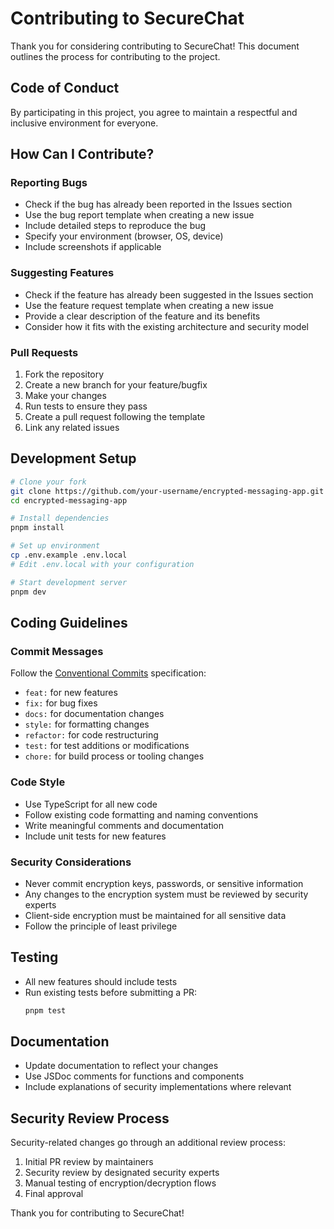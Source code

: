 # Contributing to SecureChat

Thank you for considering contributing to SecureChat! This document outlines the process for contributing to the project.

## Code of Conduct

By participating in this project, you agree to maintain a respectful and inclusive environment for everyone.

## How Can I Contribute?

### Reporting Bugs

- Check if the bug has already been reported in the Issues section
- Use the bug report template when creating a new issue
- Include detailed steps to reproduce the bug
- Specify your environment (browser, OS, device)
- Include screenshots if applicable

### Suggesting Features

- Check if the feature has already been suggested in the Issues section
- Use the feature request template when creating a new issue
- Provide a clear description of the feature and its benefits
- Consider how it fits with the existing architecture and security model

### Pull Requests

1. Fork the repository
2. Create a new branch for your feature/bugfix
3. Make your changes
4. Run tests to ensure they pass
5. Create a pull request following the template
6. Link any related issues

## Development Setup

```bash
# Clone your fork
git clone https://github.com/your-username/encrypted-messaging-app.git
cd encrypted-messaging-app

# Install dependencies
pnpm install

# Set up environment
cp .env.example .env.local
# Edit .env.local with your configuration

# Start development server
pnpm dev
```

## Coding Guidelines

### Commit Messages

Follow the [Conventional Commits](https://www.conventionalcommits.org/) specification:

- `feat:` for new features
- `fix:` for bug fixes
- `docs:` for documentation changes
- `style:` for formatting changes
- `refactor:` for code restructuring
- `test:` for test additions or modifications
- `chore:` for build process or tooling changes

### Code Style

- Use TypeScript for all new code
- Follow existing code formatting and naming conventions
- Write meaningful comments and documentation
- Include unit tests for new features

### Security Considerations

- Never commit encryption keys, passwords, or sensitive information
- Any changes to the encryption system must be reviewed by security experts
- Client-side encryption must be maintained for all sensitive data
- Follow the principle of least privilege

## Testing

- All new features should include tests
- Run existing tests before submitting a PR:
  ```bash
  pnpm test
  ```

## Documentation

- Update documentation to reflect your changes
- Use JSDoc comments for functions and components
- Include explanations of security implementations where relevant

## Security Review Process

Security-related changes go through an additional review process:

1. Initial PR review by maintainers
2. Security review by designated security experts
3. Manual testing of encryption/decryption flows
4. Final approval

Thank you for contributing to SecureChat! 